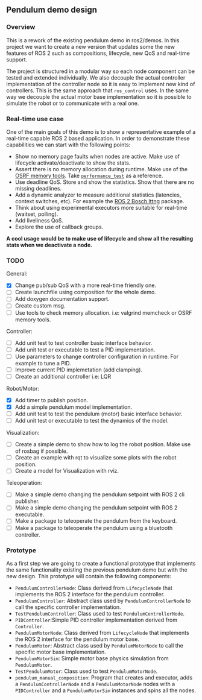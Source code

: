 ## Pendulum demo design

### Overview

This is a rework of the existing pendulum demo in ros2/demos. In this project we want to create a new version that updates some the new features of ROS 2 such as compositions, lifecycle, new QoS and real-time support.

The project is structured in a modular way so each node component can be tested and extended individually. We also decouple the actual controller implementation of the controller node so it is easy to implement new kind of controllers. This is the same approach that `ros_control` uses. In the same way we decouple the actual motor base implementation so it is possible to simulate the robot or to communicate with a real one.  

### Real-time use case

One of the main goals of this demo is to show a representative example of a real-time capable ROS 2 based application. In order to demonstrate these capabilities we can start with the following points:

* Show no memory page faults when nodes are active. Make use of lifecycle activate/deactivate to show the stats.
* Assert there is no memory allocation during runtime. Make use of the [OSRF memory tools](https://github.com/osrf/osrf_testing_tools_cpp). Take [`performance_test`](https://github.com/ros2/performance_test) as a reference.
* Use deadline QoS. Store and show the statistics. Show that there are no missing deadlines.
* Add a dynamic analyzer to measure additional statistics (latencies, context switches, etc). For example the [ROS 2 Bosch lttng](https://gitlab.com/micro-ROS/ros_tracing/ros2_tracing) package.
* Think about using experimental executors more suitable for real-time (waitset, polling).
* Add liveliness QoS.
* Explore the use of callback groups.

**A cool usage would be to make use of lifecycle and show all the resulting stats when we deactivate a node.**

### TODO

General:

* [X] Change pub/sub QoS with a more real-time friendly one.
* [ ] Create launchfile using composition for the whole demo.
* [ ] Add doxygen documentation support.
* [ ] Create custom msg.
* [ ] Use tools to check memory allocation. i.e: valgrind memcheck or OSRF memory tools.

Controller:

* [ ] Add unit test to test controller basic interface behavior.
* [ ] Add unit test or executable to test a PID implementation.
* [ ] Use parameters to change controller configuration in runtime. For example to tune a PID.
* [ ] Improve current PID implemetation (add clamping).
* [ ] Create an additional controller i.e: LQR

Robot/Motor:

* [X] Add timer to publish position.
* [X] Add a simple pendulum model implementation.
* [ ] Add unit test to test the pendulum (motor) basic interface behavior.
* [ ] Add unit test or executable to test the dynamics of the model.

Visualization:

* [ ] Create a simple demo to show how to log the robot position. Make use of rosbag if possible.
* [ ] Create an example with rqt to visualize some plots with the robot position.
* [ ] Create a model for Visualization with rviz.

Teleoperation:

* [ ] Make a simple demo changing the pendulum setpoint with ROS 2 cli publisher.
* [ ] Make a simple demo changing the pendulum setpoint with ROS 2 executable.
* [ ] Make a package to teleoperate the pendulum from the keyboard.
* [ ] Make a package to teleoperate the pendulum using a bluetooth controller.

### Prototype

As a first step we are going to create a functional prototype that implements the same functionality existing the previous pendulum demo but with the new design. This prototype will contain the following components:

* `PendulumControllerNode`: Class derived from `LifecycleNode` that implements the ROS 2 interface for the pendulum controller.
* `PendulumController`: Abstract class used by `PendulumControllerNode` to call the specific controller implementation.
* `TestPendulumController`: Class used to test `PendulumControllerNode`.
* `PIDController`:Simple PID controller implementation derived from `Controller`.
* `PendulumMotorNode`: Class derived from `LifecycleNode` that implements the ROS 2 interface for the pendulum motor base.
* `PendulumMotor`: Abstract class used by `PendulumMotorNode` to call the specific motor base implementation.
* `PendulumMotorSim`: Simple motor base physics simulation from `PendulumMotor`.
* `TestPendulumMotor`: Class used to test `PendulumMotorNode`.
* `pendulum_manual_composition`: Program that creates and executor, adds a `PendulumControllerNode` and a `PendulumMotorNode` nodes with a `PIDController` and a `PendulumMotorSim` instances and spins all the nodes.
